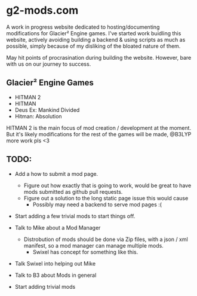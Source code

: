 # g2-mods.com

A work in progress website dedicated to hosting/documenting modifications for Glacier² Engine games. I've started work buidling this website, actively avoiding building a backend & using scripts as much as possible, simply because of my disliking of the bloated nature of them.

May hit points of procrasination during building the website. However, bare with us on our journey to success.

## Glacier² Engine Games
- HITMAN 2
- HITMAN
- Deus Ex: Mankind Divided
- Hitman: Absolution

HITMAN 2 is the main focus of mod creation / development at the moment.
But it's likely modifications for the rest of the games will be made, @B3LYP more work pls <3

## TODO:
- Add a how to submit a mod page.
	- Figure out how exactly that is going to work, would be great to have mods submitted as github pull requests.
	- Figure out a solution to the long static page issue this would cause
	    - Possibly may need a backend to serve mod pages :(

- Start adding a few trivial mods to start things off.

- Talk to Mike about a Mod Manager
	- Distrobution of mods should be done via Zip files, with a json / xml manifest, so a mod manager can manage multiple mods.
		- Swixel has concept for something like this.

- Talk Swixel into helping out Mike

- Talk to B3 about Mods in general
- Start adding trivial mods
